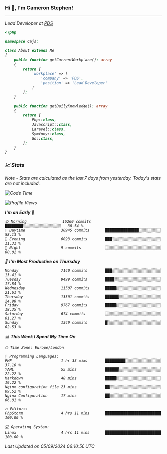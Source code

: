 ### Hi 👋, I'm Cameron Stephen!
<hr>
<p><em>Lead Developer at <a href="https://prindatasolutions.co.uk">PDS</a></p>


```php
<?php

namespace Cajs;

class About extends Me
{
    public function getCurrentWorkplace(): array
    {
        return [
            'workplace' => [
                'company' => 'PDS',
                'position' => 'Lead Developer'
            ]
        ];
    }

    public function getDailyKnowledge(): array
    {
        return [
            Php::class,
            Javascript::class,
            Laravel::class,
            Symfony::class,
            Go::class,
        ];
    }
}
```

### 📈 Stats
<p><em>Note - Stats are calculated as the last 7 days from yesterday. Today's stats are not included.</em></p>


<!--START_SECTION:waka-->
![Code Time](http://img.shields.io/badge/Code%20Time-3%2C930%20hrs%2056%20mins-blue)

![Profile Views](http://img.shields.io/badge/Profile%20Views-0-blue)

**I'm an Early 🐤** 

```text
🌞 Morning                16260 commits       ████████░░░░░░░░░░░░░░░░░   30.54 % 
🌆 Daytime                30945 commits       ███████████████░░░░░░░░░░   58.13 % 
🌃 Evening                6023 commits        ███░░░░░░░░░░░░░░░░░░░░░░   11.31 % 
🌙 Night                  9 commits           ░░░░░░░░░░░░░░░░░░░░░░░░░   00.02 % 
```
📅 **I'm Most Productive on Thursday** 

```text
Monday                   7140 commits        ███░░░░░░░░░░░░░░░░░░░░░░   13.41 % 
Tuesday                  9499 commits        ████░░░░░░░░░░░░░░░░░░░░░   17.84 % 
Wednesday                11507 commits       █████░░░░░░░░░░░░░░░░░░░░   21.61 % 
Thursday                 13301 commits       ██████░░░░░░░░░░░░░░░░░░░   24.98 % 
Friday                   9767 commits        █████░░░░░░░░░░░░░░░░░░░░   18.35 % 
Saturday                 674 commits         ░░░░░░░░░░░░░░░░░░░░░░░░░   01.27 % 
Sunday                   1349 commits        █░░░░░░░░░░░░░░░░░░░░░░░░   02.53 % 
```


📊 **This Week I Spent My Time On** 

```text
🕑︎ Time Zone: Europe/London

💬 Programming Languages: 
PHP                      1 hr 33 mins        █████████░░░░░░░░░░░░░░░░   37.10 % 
YAML                     55 mins             ██████░░░░░░░░░░░░░░░░░░░   22.22 % 
Markdown                 48 mins             █████░░░░░░░░░░░░░░░░░░░░   19.22 % 
Nginx configuration file 23 mins             ██░░░░░░░░░░░░░░░░░░░░░░░   09.52 % 
Nginx Configuration      17 mins             ██░░░░░░░░░░░░░░░░░░░░░░░   06.81 % 

🔥 Editors: 
PhpStorm                 4 hrs 11 mins       █████████████████████████   100.00 % 

💻 Operating System: 
Linux                    4 hrs 11 mins       █████████████████████████   100.00 % 
```


 Last Updated on 05/09/2024 06:10:50 UTC
<!--END_SECTION:waka-->
